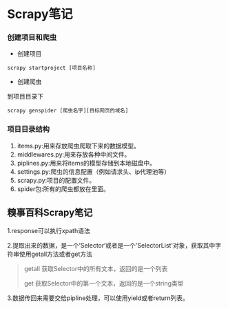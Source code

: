 # Scrapy笔记

### 创建项目和爬虫

* 创建项目

```
scrapy startproject [项目名称]
```

* 创建爬虫

到项目目录下

```
scrapy genspider [爬虫名字][目标网页的域名]
```

### 项目目录结构

1. items.py:用来存放爬虫爬取下来的数据模型。
2. middlewares.py:用来存放各种中间文件。
3. piplines.py:用来将items的模型存储到本地磁盘中。
4. settings.py:爬虫的信息配置（例如请求头、ip代理池等）
5. scrapy.py:项目的配置文件。
6. spider包:所有的爬虫都放在里面。

## 糗事百科Scrapy笔记

1.response可以执行xpath语法

2.提取出来的数据，是一个’Selector‘或者是一个'SelectorList'对象，获取其中字符串使用getall方法或者get方法

> getall        获取Selector中的所有文本，返回的是一个列表
>
> get            获取Selector中的第一个文本，返回的是一个string类型

3.数据传回来需要交给pipline处理，可以使用yield或者return列表。





